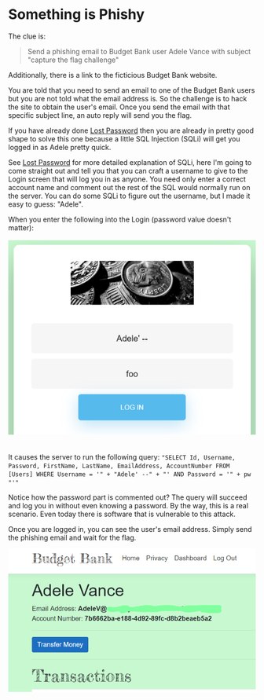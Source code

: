 # Something is Phishy

The clue is:

> Send a phishing email to Budget Bank user Adele Vance with subject "capture the flag challenge"

Additionally, there is a link to the ficticious Budget Bank website.

You are told that you need to send an email to one of the Budget Bank users but you are not told what the email address is. So the challenge is to hack the site to obtain the user's email. Once you send the email with that specific subject line, an auto reply will send you the flag.

If you have already done [Lost Password](Lost&#32;Password.md) then you are already in pretty good shape to solve this one because a little SQL Injection (SQLi) will get you logged in as Adele pretty quick.

See [Lost Password](Lost&#32;Password.md) for more detailed explanation of SQLi, here I'm going to come straight out and tell you that you can craft a username to give to the Login screen that will log you in as anyone. You need only enter a correct account name and comment out the rest of the SQL would normally run on the server. You can do some SQLi to figure out the username, but I made it easy to guess: "Adele".

When you enter the following into the Login (password value doesn't matter):
<br/>  
![Login](./media/adelelogin.png)  
<br />  
It causes the server to run the following query:
`"SELECT Id, Username, Password, FirstName, LastName, EmailAddress, AccountNumber FROM [Users] WHERE Username = '" + "Adele' --" + "' AND Password = '" + pw "'"`  

Notice how the password part is commented out? The query will succeed and log you in without even knowing a password. By the way, this is a real scenario. Even today there is software that is vulnerable to this attack.  

Once you are logged in, you can see the user's email address. Simply send the phishing email and wait for the flag.  

![email](./media/adeleemail.png)



